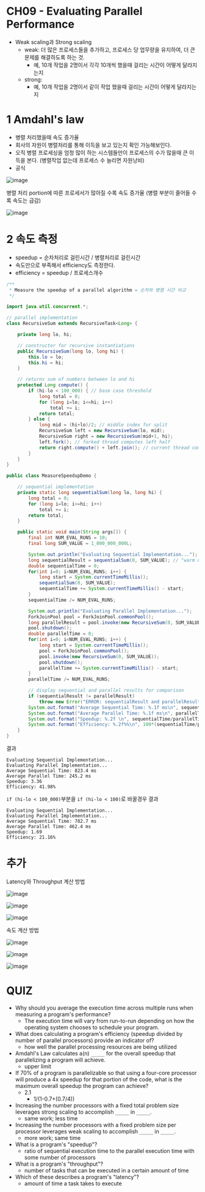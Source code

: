 # CH09 - Evaluating Parallel Performance

- Weak scaling과 Strong scaling
  - weak: 더 많은 프로세스들을 추가하고, 프로세스 당 업무량을 유지하여, 더 큰 문제를 해결하도록 하는 것.
    - 예, 10개 작업을 2명이서 각각 10개씩 했을때 걸리는 시간이 어떻게 달라지는지
  - strong:
    - 예, 10개 작업을 2명이서 같이 작업 했을때 걸리는 시간이 어떻게 달라지는지

# 1 Amdahl's law

- 병렬 처리했을때 속도 증가율 
- 회사의 자원이 병렬처리를 통해 이득을 보고 있는지 확인 가능해보인다.  
- 오직 병렬 프로세싱을 엄청 많이 하는 시스템들만이 프로세스의 수가 많을때 큰 이득을 본다. (병렬작업 없는데 프로세스 수 늘리면 자원낭비)
- 공식

![image](https://user-images.githubusercontent.com/49010295/144711544-bb1903b2-6e28-4178-bfe0-cb0bb782f90d.png)

병렬 처리 portion에 따른 프로세서가 많아질 수록 속도 증가율 (병렬 부분이 줄어들 수록 속도는 급감)

![image](https://user-images.githubusercontent.com/49010295/144711666-4e8a4a08-597a-40f9-9abd-0e73438d1df0.png)

# 2 속도 측정 

- speedup = 순차처리로 걸린시간 / 병렬처리로 걸린시간
- 속도만으로 부족해서 efficiency도 측정한다. 
- efficiency = speedup / 프로세스개수 

```JAVA
/**
 * Measure the speedup of a parallel algorithm = 순차와 병렬 시간 비교 
 */

import java.util.concurrent.*;

// parallel implementation
class RecursiveSum extends RecursiveTask<Long> {

    private long lo, hi;

    // constructor for recursive instantiations
    public RecursiveSum(long lo, long hi) {
        this.lo = lo;
        this.hi = hi;
    }

    // returns sum of numbers between lo and hi
    protected Long compute() {
        if (hi-lo < 100_000) { // base case threshold
            long total = 0;
            for (long i=lo; i<=hi; i++)
                total += i;
            return total;
        } else {
            long mid = (hi+lo)/2; // middle index for split
            RecursiveSum left = new RecursiveSum(lo, mid);
            RecursiveSum right = new RecursiveSum(mid+1, hi);
            left.fork(); // forked thread computes left half
            return right.compute() + left.join(); // current thread computes right half
        }
    }
}

public class MeasureSpeedupDemo {

    // sequential implementation
    private static long sequentialSum(long lo, long hi) {
        long total = 0;
        for (long i=lo; i<=hi; i++)
            total += i;
        return total;
    }

    public static void main(String args[]) {
        final int NUM_EVAL_RUNS = 10;
        final long SUM_VALUE = 1_000_000_000L;

        System.out.println("Evaluating Sequential Implementation...");
        long sequentialResult = sequentialSum(0, SUM_VALUE); // "warm up"
        double sequentialTime = 0;
        for(int i=0; i<NUM_EVAL_RUNS; i++) {
            long start = System.currentTimeMillis();
            sequentialSum(0, SUM_VALUE);
            sequentialTime += System.currentTimeMillis() - start;
        }
        sequentialTime /= NUM_EVAL_RUNS;

        System.out.println("Evaluating Parallel Implementation...");
        ForkJoinPool pool = ForkJoinPool.commonPool();
        long parallelResult = pool.invoke(new RecursiveSum(0, SUM_VALUE)); // "warm up"
        pool.shutdown();
        double parallelTime = 0;
        for(int i=0; i<NUM_EVAL_RUNS; i++) {
            long start = System.currentTimeMillis();
            pool = ForkJoinPool.commonPool();
            pool.invoke(new RecursiveSum(0, SUM_VALUE));
            pool.shutdown();
            parallelTime += System.currentTimeMillis() - start;
        }
        parallelTime /= NUM_EVAL_RUNS;

        // display sequential and parallel results for comparison
        if (sequentialResult != parallelResult)
            throw new Error("ERROR: sequentialResult and parallelResult do not match!");
        System.out.format("Average Sequential Time: %.1f ms\n", sequentialTime);
        System.out.format("Average Parallel Time: %.1f ms\n", parallelTime);
        System.out.format("Speedup: %.2f \n", sequentialTime/parallelTime);
        System.out.format("Efficiency: %.2f%%\n", 100*(sequentialTime/parallelTime)/Runtime.getRuntime().availableProcessors());
    }
}
```

결과

```
Evaluating Sequential Implementation...
Evaluating Parallel Implementation...
Average Sequential Time: 823.4 ms
Average Parallel Time: 245.2 ms
Speedup: 3.36 
Efficiency: 41.98%
```

`if (hi-lo < 100_000)`부분을 `if (hi-lo < 100)`로 바꿀경우 결과 

```
Evaluating Sequential Implementation...
Evaluating Parallel Implementation...
Average Sequential Time: 782.7 ms
Average Parallel Time: 462.4 ms
Speedup: 1.69 
Efficiency: 21.16%
```



# 추가

Latency와 Throughput 계산 방법 

![image](https://user-images.githubusercontent.com/49010295/144711397-af260145-fb59-486c-b3d4-6a110c9b4df0.png)

![image](https://user-images.githubusercontent.com/49010295/144711404-c8ddc2c5-5d1e-4631-86c1-8048dd1adf00.png)

![image](https://user-images.githubusercontent.com/49010295/144711413-fc10c9b4-a849-428d-a95e-6d6d80bef9fe.png)

속도 계산 방법 

![image](https://user-images.githubusercontent.com/49010295/144711443-20d301f3-42fc-4e37-8c17-5da178c0730a.png)

![image](https://user-images.githubusercontent.com/49010295/144711471-d36018ef-46ab-4aa3-8eb3-c1b313d185f3.png)

![image](https://user-images.githubusercontent.com/49010295/144711473-c002820f-529a-47cc-a39a-15af1f094a51.png)



# QUIZ

- Why should you average the execution time across multiple runs when measuring a program's performance?
  - The execution time will vary from run-to-run depending on how the operating system chooses to schedule your program.
- What does calculating a program's efficiency (speedup divided by number of parallel processors) provide an indicator of?
  - how well the parallel processing resources are being utilized
- Amdahl's Law calculates a(n) `_____` for the overall speedup that parallelizing a program will achieve.
  - upper limit
- If 70% of a program is parallelizable so that using a four-core processor will produce a 4x speedup for that portion of the code, what is the maximum overall speedup the program can achieve?
  - 2.1 
    - 1/(1-0.7+(0.7/4))
- Increasing the number processors with a fixed total problem size leverages strong scaling to accomplish `_____` in `_____`.
  - same work; less time
- Increasing the number processors with a fixed problem size per processor leverages weak scaling to accomplish `_____` in `_____`.
  - more work; same time
- What is a program's "speedup"?
  - ratio of sequential execution time to the parallel execution time with some number of processors
- What is a program's "throughput"?
  - number of tasks that can be executed in a certain amount of time
- Which of these describes a program's "latency"?
  - amount of time a task takes to execute





